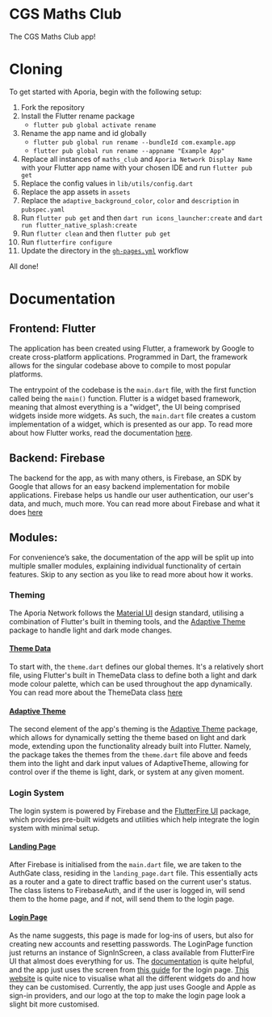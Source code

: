 # CGS Maths Club

The CGS Maths Club app!

# Cloning

To get started with Aporia, begin with the following setup:

1. Fork the repository
2. Install the Flutter rename package
   - `flutter pub global activate rename`
3. Rename the app name and id globally
   - `flutter pub global run rename --bundleId com.example.app`
   - `flutter pub global run rename --appname "Example App"`
4. Replace all instances of `maths_club` and `Aporia Network Display Name` with your Flutter app name with your chosen IDE and run `flutter pub get`
5. Replace the config values in `lib/utils/config.dart`
6. Replace the app assets in `assets`
7. Replace the `adaptive_background_color`, `color` and `description` in `pubspec.yaml`
8. Run `flutter pub get` and then `dart run icons_launcher:create` and `dart run flutter_native_splash:create`
9. Run `flutter clean` and then `flutter pub get`
10. Run `flutterfire configure`
11. Update the directory in the [`gh-pages.yml`](./.github/workflows/gh-pages.yml) workflow

All done!

# Documentation

## Frontend: Flutter

The application has been created using Flutter, a framework by Google to create cross-platform applications. Programmed
in Dart, the framework allows for the singular codebase above to compile to most popular platforms.

The entrypoint of the codebase is the `main.dart` file, with the first function called being the `main()` function.
Flutter is a widget based framework, meaning that almost everything is a "widget", the UI being comprised widgets inside
more widgets. As such, the `main.dart` file creates a custom implementation of a widget, which is presented as our app.
To read more about how Flutter works, read the documentation [here](https://docs.flutter.dev).

## Backend: Firebase

The backend for the app, as with many others, is Firebase, an SDK by Google that allows for an easy backend
implementation for mobile applications. Firebase helps us handle our user authentication, our user's data, and much,
much more. You can read more about Firebase and what it does [here](https://firebase.google.com/docs)

## Modules:

For convenience’s sake, the documentation of the app will be split up into multiple smaller modules, explaining
individual functionality of certain features. Skip to any section as you like to read more about how it works.

### Theming

The Aporia Network follows the [Material UI](https://material.io/design) design standard, utilising a combination of
Flutter's built in theming tools, and the [Adaptive Theme](https://pub.dev/packages/adaptive_theme) package to handle
light and dark mode changes.

#### [Theme Data](lib/utils/theming/theme.dart)

To start with, the `theme.dart` defines our global themes. It's a relatively short file, using Flutter's built in
ThemeData class to define both a light and dark mode colour palette, which can be used throughout the app dynamically.
You can read more about the ThemeData class [here](https://api.flutter.dev/flutter/material/ThemeData-class.html)

#### [Adaptive Theme](lib/main.dart)

The second element of the app's theming is the [Adaptive Theme](https://pub.dev/packages/adaptive_theme) package, which
allows for dynamically setting the theme based on light and dark mode, extending upon the functionality already built
into Flutter. Namely, the package takes the themes from the `theme.dart` file above and feeds them into the light and
dark input values of AdaptiveTheme, allowing for control over if the theme is light, dark, or system at any given
moment.

### Login System

The login system is powered by Firebase and the [FlutterFire UI](https://pub.dev/packages/flutterfire_ui) package, which
provides pre-built widgets and utilities which help integrate the login system with minimal setup.

#### [Landing Page](lib/screens/auth/landing_page.dart)

After Firebase is initialised from the `main.dart` file, we are taken to the AuthGate class, residing in
the `landing_page.dart` file. This essentially acts as a router and a gate to direct traffic based on the current user's
status. The class listens to FirebaseAuth, and if the user is logged in, will send them to the home page, and if not,
will send them to the login page.

#### [Login Page](lib/screens/auth/login_page.dart)

As the name suggests, this page is made for log-ins of users, but also for creating new accounts and resetting
passwords. The LoginPage function just returns an instance of SignInScreen, a class available from FlutterFire UI that
almost does everything for us. The [documentation](https://firebase.flutter.dev/docs/ui/overview/) is quite helpful, and
the app just uses the screen
from [this guide](https://firebase.flutter.dev/docs/ui/auth/integrating-your-first-screen) for the login
page. [This website](https://flutterfire-ui.web.app/) is quite nice to visualise what all the different widgets do and
how they can be customised. Currently, the app just uses Google and Apple as sign-in providers, and our logo at the top
to make the login page look a slight bit more customised.

